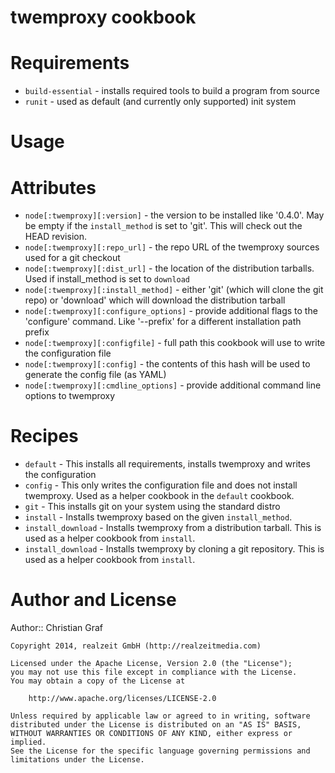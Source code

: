 # twemproxy cookbook

# Requirements

* `build-essential` - installs required tools to build a program from
  source
* `runit` - used as default (and currently only supported) init system

# Usage

# Attributes

* `node[:twemproxy][:version]` - the version to be installed like
  '0.4.0'. May be empty if the `install_method` is set to 'git'. This will check out the HEAD revision.
* `node[:twemproxy][:repo_url]` - the repo URL of the twemproxy
  sources used for a git checkout
* `node[:twemproxy][:dist_url]` - the location of the distribution
  tarballs. Used if install_method is set to `download`
* `node[:twemproxy][:install_method]` - either 'git' (which will
  clone the git repo) or 'download' which will download the distribution
  tarball
* `node[:twemproxy][:configure_options]` - provide additional flags
  to the 'configure' command. Like '--prefix' for a different
  installation path prefix
* `node[:twemproxy][:configfile]` - full path this cookbook will use to
  write the configuration file
* `node[:twemproxy][:config]` - the contents of this hash will be used
  to generate the config file (as YAML)
* `node[:twemproxy][:cmdline_options]` - provide additional command line
  options to twemproxy

# Recipes

* `default` - This installs all requirements, installs twemproxy and
  writes the configuration
* `config` - This only writes the configuration file and does not
  install twemproxy. Used as a helper cookbook in the `default`
cookbook.
* `git` - This installs git on your system using the standard distro
* `install` - Installs twemproxy based on the given `install_method`.
* `install_download` - Installs twemproxy from a distribution tarball.
  This is used as a helper cookbook from `install`.
* `install_download` - Installs twemproxy by cloning a git repository.
  This is used as a helper cookbook from `install`.

# Author and License

Author:: Christian Graf

```text
Copyright 2014, realzeit GmbH (http://realzeitmedia.com)

Licensed under the Apache License, Version 2.0 (the "License");
you may not use this file except in compliance with the License.
You may obtain a copy of the License at

    http://www.apache.org/licenses/LICENSE-2.0

Unless required by applicable law or agreed to in writing, software
distributed under the License is distributed on an "AS IS" BASIS,
WITHOUT WARRANTIES OR CONDITIONS OF ANY KIND, either express or implied.
See the License for the specific language governing permissions and
limitations under the License.
```
